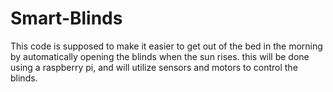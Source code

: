 # Smart-Blinds
This code is supposed to make it easier to get out of the bed in the morning by automatically opening the blinds when the sun rises. this will be done using a raspberry pi, and will utilize sensors and motors to control the blinds.
